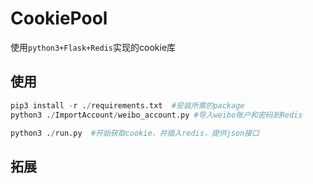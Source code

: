 # CookiePool
使用`python3+Flask+Redis`实现的cookie库

## 使用
```python
pip3 install -r ./requirements.txt  #安装所需的package
python3 ./ImportAccount/weibo_account.py #导入weibo账户和密码到Redis

python3 ./run.py  #开始获取cookie，并插入redis，提供json接口
```

## 拓展
